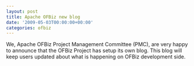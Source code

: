```yaml
---
layout: post
title: Apache OFBiz new blog
date: '2009-05-03T00:00:00+00:00'
categories: ofbiz
---
```

We, Apache OFBiz Project Management Committee (PMC), are very happy to announce that the OFBiz Project has setup its own blog. This blog will keep users updated about what is happening on OFBiz development side.
